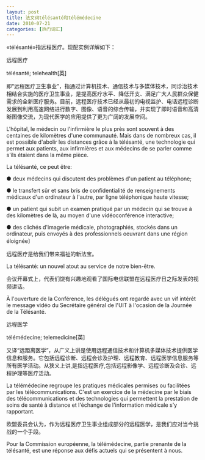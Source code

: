 ```yaml
---
layout: post
title: 法文词télésanté和télémédecine
date: 2010-07-21
categories: [热门词汇]  
---
```


«télésanté»指远程医疗。现配实例详解如下：

远程医疗

télésanté; telehealth[英]

即“远程医疗卫生事业”，指通过计算机技术、通信技术与多媒体技术，同诊治技术相结合实施的医疗卫生事业，是提高医疗水平、降低开支、满足广大人民群众保健需求的全新医疗服务。目前，远程医疗技术已经从最初的电视监护、电话远程诊断发展到利用高速网络进行数字、图像、语音的综合传输，并实现了即时语音和高清晰图像交流，为现代医学的应用提供了更为广阔的发展空间。

L'hôpital, le médecin ou l'infirmière le plus près sont souvent à des centaines de kilomètres d'une communauté. Mais dans de nombreux cas, il est possible d'abolir les distances grâce à la télésanté, une technologie qui permet aux patients, aux infirmières et aux médecins de se parler comme s'ils étaient dans la même pièce.

La télésanté, ce peut être:

● deux médecins qui discutent des problèmes d'un patient au téléphone;

● le transfert sûr et sans bris de confidentialité de renseignements médicaux d'un ordinateur à l'autre, par ligne téléphonique haute vitesse;

● un patient qui subit un examen pratiqué par un médecin qui se trouve à des kilomètres de là, au moyen d'une vidéoconférence interactive;

● des clichés d'imagerie médicale, photographiés, stockés dans un ordinateur, puis envoyés à des professionnels oeuvrant dans une région éloignée〕

远程医疗是给我们带来福祉的新法宝。

La télésanté: un nouvel atout au service de notre bien-être.



会议开幕式上，代表们饶有兴趣地观看了国际电信联盟在远程医疗日之际发表的视频讲话。

À l'ouverture de la Conférence, les délégués ont regardé avec un vif intérêt le message vidéo du Secrétaire général de l'UIT à l'ocasion de la Journée de la Télésanté.

远程医学

télémédecine; telemedicine[英]

又译“远距离医学”，从广义上讲是使用远程通信技术和计算机多媒体技术提供医学信息和服务。它包括远程诊断、远程会诊及护理、远程教育、远程医学信息服务等所有医学活动。从狭义上讲,是指远程医疗,包括远程影像学、远程诊断及会诊、远程护理等医疗活动。

La télémédecine regroupe les pratiques médicales permises ou facilitées par les télécommunications. C'est un exercice de la médecine par le biais des télécommunications et des technologies qui permettent la prestation de soins de santé à distance et l'échange de l'information médicale s'y rapportant.

欧盟委员会认为，作为远程医疗卫生事业组成部分的远程医学，是我们应对当今挑战的一个手段。

Pour la Commission européenne, la télémédecine, partie prenante de la télésanté, est une réponse aux défis actuels qui se présentent à nous.
